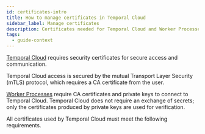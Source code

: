 ```yaml
---
id: certificates-intro
title: How to manage certificates in Temporal Cloud
sidebar_label: Manage certificates
description: Certificates needed for Temporal Cloud and Worker Processes
tags:
  - guide-context
---
```


[Temporal Cloud](https://temporal.io/cloud) requires security certificates for secure access and communication.

Temporal Cloud access is secured by the mutual Transport Layer Security (mTLS) protocol, which requires a CA certificate from the user.

[Worker Processes](/workers/#worker-process) require CA certificates and private keys to connect to Temporal Cloud.
Temporal Cloud does not require an exchange of secrets; only the certificates produced by private keys are used for verification.

All certificates used by Temporal Cloud must meet the following requirements.
